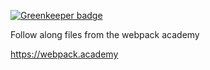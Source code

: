 

[![Greenkeeper badge](https://badges.greenkeeper.io/spences10/webpack-setup.svg)](https://greenkeeper.io/)

Follow along files from the webpack academy

https://webpack.academy

